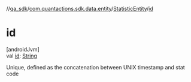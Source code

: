 //[qa_sdk](../../../index.md)/[com.quantactions.sdk.data.entity](../index.md)/[StatisticEntity](index.md)/[id](id.md)

# id

[androidJvm]\
val [id](id.md): [String](https://kotlinlang.org/api/latest/jvm/stdlib/kotlin/-string/index.html)

Unique, defined as the concatenation between UNIX timestamp and stat code
